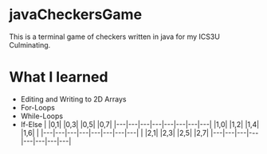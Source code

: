 # javaCheckersGame
This is a terminal game of checkers written in java for my ICS3U Culminating.

# What I learned
* Editing and Writing to 2D Arrays
* For-Loops
* While-Loops
* If-Else
|   |0,1|   |0,3|   |0,5|   |0,7|
|---|---|---|---|---|---|---|---|
|1,0|   |1,2|   |1,4|   |1,6|   | 
|---|---|---|---|---|---|---|---|
|   |2,1|   |2,3|   |2,5|   |2,7|
|---|---|---|---|---|---|---|---|
